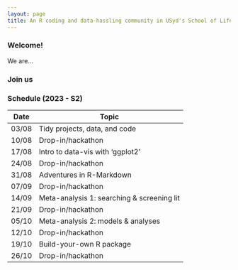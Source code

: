 ```yaml
---
layout: page
title: An R coding and data-hassling community in USyd's School of Life and Environmental Sciences
---
```


### Welcome!

We are...

### Join us

### Schedule (2023 - S2)

| Date | Topic |
|------|-------| 
| 03/08 | Tidy projects, data, and code | 
| 10/08 | Drop-in/hackathon | 
| 17/08 | Intro to data-vis with ‘ggplot2’ |
| 24/08 | Drop-in/hackathon | 
| 31/08 | Adventures in R-Markdown | 
| 07/09 | Drop-in/hackathon | 
| 14/09 | Meta-analysis 1: searching & screening lit | 
| 21/09 | Drop-in/hackathon | 
| 05/10 | Meta-analysis 2: models & analyses | 
| 12/10 | Drop-in/hackathon | 
| 19/10 | Build-your-own R package | 
| 26/10 | Drop-in/hackathon | 